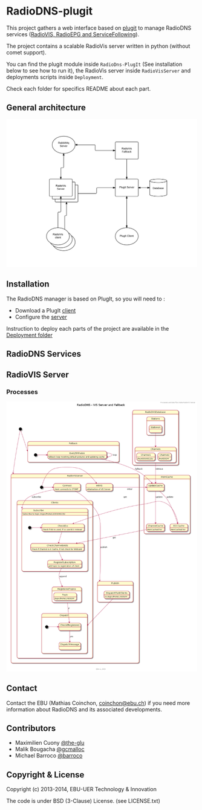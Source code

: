 RadioDNS-plugit
===============

This project gathers a web interface based on [plugit](https://github.com/ebu/plugit) to manage RadioDNS services ([RadioVIS, RadioEPG and ServiceFollowing](http://www.radiodns.org)). 

The project contains a scalable RadioVis server written in python (without comet support).

You can find the plugit module inside `RadioDns-PlugIt` (See installation below to see how to run it), the RadioVis server inside `RadioVisServer` and deployments scripts inside `Deployment`. 

Check each folder for specifics README about each part.


## General architecture

![Image](architecture-radiodns.png?raw=true)


## Installation

The RadioDNS manager is based on PlugIt, so you will need to :

* Download a PlugIt [client](https://github.com/ebu/PlugIt)
* Configure the [server](https://github.com/ebu/radiodns-plugit/tree/develop/RadioDns-PlugIt#config)

Instruction to deploy each parts of the project are available in the [Deployment folder](https://github.com/ebu/radiodns-plugit/tree/develop/Deployment)

## RadioDNS Services

## RadioVIS Server

### Processes

![Image](architecture-radiovis-processes.png?raw=true)

## Contact

Contact the EBU (Mathias Coinchon, coinchon@ebu.ch) if you need more information about RadioDNS and its associated developments.


## Contributors

* Maximilien Cuony [@the-glu](https://github.com/the-glu)
* Malik Bougacha [@gcmalloc](https://github.com/gcmalloc)
* Michael Barroco [@barroco](https://github.com/barroco)


## Copyright & License

Copyright (c) 2013-2014, EBU-UER Technology & Innovation

The code is under BSD (3-Clause) License. (see LICENSE.txt)